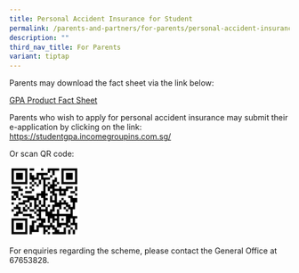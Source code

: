 ```yaml
---
title: Personal Accident Insurance for Student
permalink: /parents-and-partners/for-parents/personal-accident-insurance-for-student/
description: ""
third_nav_title: For Parents
variant: tiptap
---
```

<p>Parents may download the fact sheet via the link below:</p><p><a href="/files/GPA_Product_Fact_Sheet_Year_2024.pdf" rel="noopener noreferrer nofollow" target="_blank">GPA Product Fact Sheet</a></p><p>Parents who wish to apply for personal accident insurance may submit their e-application by clicking on the link: <a href="https://studentgpa.incomegroupins.com.sg/" rel="noopener noreferrer nofollow" target="_blank">https://studentgpa.incomegroupins.com.sg/</a></p><p>Or scan QR code:</p><div class="isomer-image-wrapper"><img style="width: 25%;" height="auto" width="100%" src="/images/For%20Parents/studentgpa-incomegroupins-2022_QR-Code.png"></div><p>For enquiries regarding the scheme, please contact the General Office at 67653828.</p>